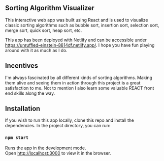 ## Sorting Algorithm Visualizer

This interactive web app was built using React and is used to visualize classic sorting algorithms such as bubble sort, insertion sort, selection sort, merge sort, quick sort, heap sort, etc.

This app has been deployed with Netlify and can be accessible under https://unruffled-einstein-8814df.netlify.app/. I hope you have fun playing around with it as much as I do.


## Incentives

I'm always fascinated by all different kinds of sorting algorithms. Making them alive and seeing them in action through this project is a great satisfaction to me. Not to mention I also learn some valuable REACT front end skills along the way.


## Installation

If you wish to run this app locally, clone this repo and install the dependencies.
In the project directory, you can run:

### `npm start`

Runs the app in the development mode.<br />
Open [http://localhost:3000](http://localhost:3000) to view it in the browser.

